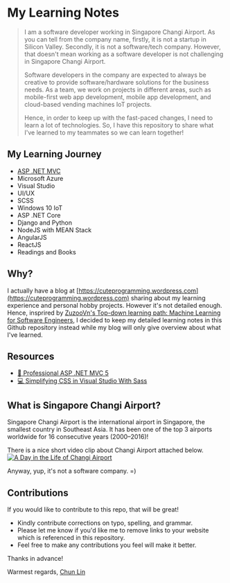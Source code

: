 # My Learning Notes

> I am a software developer working in Singapore Changi Airport. As you can tell from the company name, firstly, it is not a startup in Silicon Valley. Secondly, it is not a software/tech company. However, that doesn't mean working as a software developer is not challenging in Singapore Changi Airport.
> 
> Software developers in the company are expected to always be creative to provide software/hardware solutions for the business needs. As a team, we work on projects in different areas, such as mobile-first web app development, mobile app development, and cloud-based vending machines IoT projects.
> 
> Hence, in order to keep up with the fast-paced changes, I need to learn a lot of technologies. So, I have this repository to share what I've learned to my teammates so we can learn together!

## My Learning Journey

 - [ASP .NET MVC](/aspnet/mvc)
 - Microsoft Azure
 - Visual Studio
 - UI/UX
 - SCSS
 - Windows 10 IoT
 - ASP .NET Core
 - Django and Python
 - NodeJS with MEAN Stack
 - AngularJS
 - ReactJS
 - Readings and Books
 
## Why?
I actually have a blog at [https://cuteprogramming.wordpress.com](https://cuteprogramming.wordpress.com) sharing about my learning experience and personal hobby projects. However it's not detailed enough. Hence, insprired by [ZuzooVn's Top-down learning path: Machine Learning for Software Engineers](https://github.com/ZuzooVn/machine-learning-for-software-engineers), I decided to keep my detailed learning notes in this Github repository instead while my blog will only give overview about what I've learned.

## Resources
 - [:book: Professional ASP .NET MVC 5](https://www.amazon.com/Professional-ASP-NET-MVC-Jon-Galloway/dp/1118794753)
 - [:computer: Simplifying CSS in Visual Studio With Sass](https://www.pluralsight.com/courses/simplifying-css-visual-studio-sass)

## What is Singapore Changi Airport?
Singapore Changi Airport is the international airport in Singapore, the smallest country in Southeast Asia. It has been one of the top 3 airports worldwide for 16 consecutive years (2000–2016)!

There is a nice short video clip about Changi Airport attached below.
[![A Day in the Life of Changi Airport](http://img.youtube.com/vi/CFRHDm2a28s/0.jpg)](http://www.youtube.com/watch?v=CFRHDm2a28s)

Anyway, yup, it's not a software company. =)

## Contributions
If you would like to contribute to this repo, that will be great!

 - Kindly contribute corrections on typo, spelling, and grammar.
 - Please let me know if you'd like me to remove links to your website which is referenced in this repository.
 - Feel free to make any contributions you feel will make it better.

Thanks in advance!


Warmest regards,
[Chun Lin](https://goh-chunlin.github.io)
